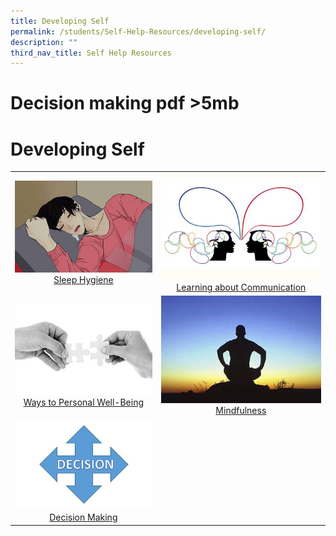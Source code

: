 ```yaml
---
title: Developing Self
permalink: /students/Self-Help-Resources/developing-self/
description: ""
third_nav_title: Self Help Resources
---
```

# Decision making pdf >5mb
# Developing Self

|   |   |
|:---:|:---:|
| ![](/images/Our%20BBSS%20Experience/BBSS%20Student%20Wellbeing/Student/Developing%20self/Sleep_Hygiene.jpg) <a href="/files/Our%20bbss%20experience/Students/Developing%20self/Sleep%20Hygiene.pdf" target="_blank">Sleep Hygiene</a> | ![](/images/Our%20BBSS%20Experience/BBSS%20Student%20Wellbeing/Student/Developing%20self/Learning_About_Communication.jpg) <a href="/files/Our%20bbss%20experience/Students/Developing%20self/Learning%20about%20communication.pdf" target="_blank">Learning about Communication</a> |
| ![](/images/Our%20BBSS%20Experience/BBSS%20Student%20Wellbeing/Student/Developing%20self/Ways_To_Personal_Wellbeing.jpg) <a href="/files/Our%20bbss%20experience/Students/Developing%20self/Ways%20to%20personal%20well%20being.pdf" target="_blank">Ways to Personal Well-Being</a> | ![](/images/Our%20BBSS%20Experience/BBSS%20Student%20Wellbeing/Student/Developing%20self/Mindfulness.jpg) <a href="/files/Our%20bbss%20experience/Students/Developing%20self/Mindful%20Breathing-Final.pdf" target="_blank">Mindfulness</a> |
|  ![](/images/Our%20BBSS%20Experience/BBSS%20Student%20Wellbeing/Student/Developing%20self/Decision_Making.jpg) <a href="" target="_blank">Decision Making</a> |   |
